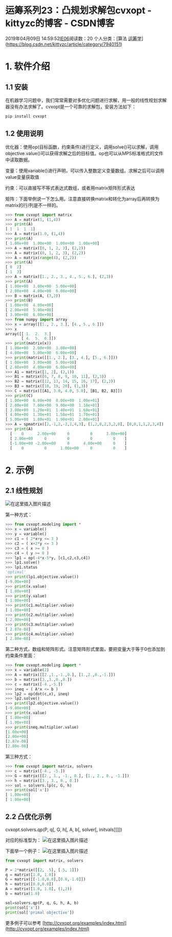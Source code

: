 # 运筹系列23：凸规划求解包cvxopt - kittyzc的博客 - CSDN博客





2019年04月09日 14:59:52[IE06](https://me.csdn.net/kittyzc)阅读数：20
个人分类：[算法																[运筹学](https://blog.csdn.net/kittyzc/article/category/7940150)](https://blog.csdn.net/kittyzc/article/category/7940151)








# 1. 软件介绍

## 1.1 安装

在机器学习问题中，我们常常需要对多优化问题进行求解，用一般的线性规划求解器没有办法求解了。cvxopt是一个可靠的求解包，安装方法如下：

```python
pip install cvxopt
```

## 1.2 使用说明

优化器：使用op(目标函数，约束条件)进行定义，调用solve()可以求解，调用objective.value()可以获得求解之后的目标值。op也可以从MPS标准格式的文件中读取数据。

变量：使用variable()进行声明，可以传入整数定义变量数组。求解之后可以调用value变量获取值

约束：可以直接写不等式表达式数组，或者用matrix矩阵形式表达

矩阵：下面举例说一下怎么用。注意直接转换matrix和转化为array后再转换为matrix的行/列是不一样的。
```python
>>> from cvxopt import matrix
>>> A = matrix(1, (1,4))
>>> print(A)
[ 1  1  1  1]
>>> A = matrix(1.0, (1,4))
>>> print(A)
[ 1.00e+00  1.00e+00  1.00e+00  1.00e+00]
>>> A = matrix([0, 1, 2, 3], (2,2))
>>> A = matrix((0, 1, 2, 3), (2,2))
>>> A = matrix(range(4), (2,2))
>>> print(A)
[ 0  2]
[ 1  3]
>>> A = matrix([1., 2., 3., 4., 5., 6.], (2,3))
>>> print(A)
[ 1.00e+00  3.00e+00  5.00e+00]
[ 2.00e+00  4.00e+00  6.00e+00]
>>> B = matrix(A, (3,2))
>>> print(B)
[ 1.00e+00  4.00e+00]
[ 2.00e+00  5.00e+00]
[ 3.00e+00  6.00e+00]
>>> from numpy import array
>>> x = array([[1., 2., 3.], [4., 5., 6.]])
>>> x
array([[ 1.  2.  3.]
       [ 4.  5.  6.]])
>>> print(matrix(x))
[ 1.00e+00  2.00e+00  3.00e+00]
[ 4.00e+00  5.00e+00  6.00e+00]
>>> print(matrix([[1., 2.], [3., 4.], [5., 6.]]))
[ 1.00e+00  3.00e+00  5.00e+00]
[ 2.00e+00  4.00e+00  6.00e+00]
>>> A1 = matrix([1, 2], (2,1))
>>> B1 = matrix([6, 7, 8, 9, 10, 11], (2,3))
>>> B2 = matrix([12, 13, 14, 15, 16, 17], (2,3))
>>> B3 = matrix([18, 19, 20], (1,3))
>>> C = matrix([[A1, 3.0, 4.0, 5.0], [B1, B2, B3]])
>>> print(C)
[ 1.00e+00  6.00e+00  8.00e+00  1.00e+01]
[ 2.00e+00  7.00e+00  9.00e+00  1.10e+01]
[ 3.00e+00  1.20e+01  1.40e+01  1.60e+01]
[ 4.00e+00  1.30e+01  1.50e+01  1.70e+01]
[ 5.00e+00  1.80e+01  1.90e+01  2.00e+01]
>>> A = spmatrix([2,-1,2,-2,1,4,3], [1,2,0,2,3,2,0], [0,0,1,1,2,3,4])
>>> print(A)
  [    0      2.00e+00     0         0      3.00e+00]
  [ 2.00e+00     0         0         0         0    ]
  [-1.00e+00 -2.00e+00     0      4.00e+00     0    ]
  [    0         0      1.00e+00     0         0    ]
```

# 2. 示例

## 2.1 线性规划

![在这里插入图片描述](https://img-blog.csdnimg.cn/20190111143942424.png)

第一种方式：
```python
>>> from cvxopt.modeling import *
>>> x = variable()
>>> y = variable()
>>> c1 = ( 2*x+y <= 3 )
>>> c2 = ( x+2*y <= 3 )
>>> c3 = ( x >= 0 )
>>> c4 = ( y >= 0 )
>>> lp1 = op(-4*x-5*y, [c1,c2,c3,c4])
>>> lp1.solve()
>>> lp1.status
'optimal'
>>> print(lp1.objective.value())
[-9.00e+00]
>>> print(x.value)
[ 1.00e+00]
>>> print(y.value)
[ 1.00e+00]
>>> print(c1.multiplier.value)
[ 1.00e+00]
>>> print(c2.multiplier.value)
[ 2.00e+00]
>>> print(c3.multiplier.value)
[ 2.87e-08]
>>> print(c4.multiplier.value)
[ 2.80e-08]
```

第二种方式，数组和矩阵形式。注意矩阵形式里面，要把变量大于等于0也添加到约束条件里面：

```python
>>> from cvxopt.modeling import *
>>> x = variable(2)
>>> A = matrix([[2.,1.,-1.,0.], [1.,2.,0.,-1.]])
>>> b = matrix([3.,3.,0.,0.])
>>> c = matrix([-4.,-5.])
>>> ineq = ( A*x <= b )
>>> lp2 = op(dot(c,x), ineq)
>>> lp2.solve()
>>> print(lp2.objective.value())
[-9.00e+00]
>>> print(x.value)
[ 1.00e+00]
[ 1.00e+00]
>>> print(ineq.multiplier.value)
[1.00e+00]
[2.00e+00]
[2.87e-08]
[2.80e-08]
```

第三种方式：

```python
>>> from cvxopt import matrix, solvers
>>> c = matrix([-4., -5.])
>>> G = matrix([[2., 1., -1., 0.], [1., 2., 0., -1.]])
>>> h = matrix([3., 3., 0., 0.])
>>> sol = solvers.lp(c, G, h)
>>> print(sol['x'])
[ 1.00e+00]
[ 1.00e+00]
```

## 2.2 凸优化示例

cvxopt.solvers.qp(P, q[, G, h[, A, b[, solver[, initvals]]]])

对应的标准型为：
![在这里插入图片描述](https://img-blog.csdnimg.cn/20190111163103768.png)

下面举一个例子：
![在这里插入图片描述](https://img-blog.csdnimg.cn/20190111162800438.png)
```python
from cvxopt import matrix, solvers

P = 2*matrix([[2, .5], [.5, 1]])
q = matrix([1.0, 1.0])
G = matrix([[-1.0,0.0],[0.0,-1.0]])
h = matrix([0.0,0.0])
A = matrix([1.0, 1.0], (1,2))
b = matrix(1.0)

sol=solvers.qp(P, q, G, h, A, b)
print(sol['x'])
print(sol['primal objective'])
```

更多例子可以参考 [http://cvxopt.org/examples/index.html](http://cvxopt.org/examples/index.html)







